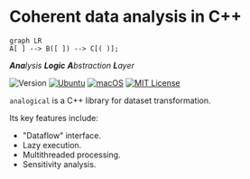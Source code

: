 # Coherent data analysis in C++

  ``` mermaid 
  graph LR
  A[ ] --> B([ ]) --> C[( )];
  ```

_**Ana**lysis **Logic** **A**bstraction **L**ayer_

![Version](https://img.shields.io/badge/Version-0.1.0-blue.svg)
[![Ubuntu](https://github.com/taehyounpark/analogical/actions/workflows/ubuntu.yml/badge.svg?branch=master)](https://github.com/taehyounpark/analogical/actions/workflows/ubuntu.yml)
[![macOS](https://github.com/taehyounpark/analogical/actions/workflows/macos.yml/badge.svg?branch=master)](https://github.com/taehyounpark/analogical/actions/workflows/macos.yml)
[![MIT License](https://img.shields.io/badge/License-MIT-yellow.svg)](https://opensource.org/licenses/MIT)

`analogical` is a C++ library for dataset transformation.

Its key features include:

- "Dataflow" interface.
- Lazy execution.
- Multithreaded processing.
- Sensitivity analysis.